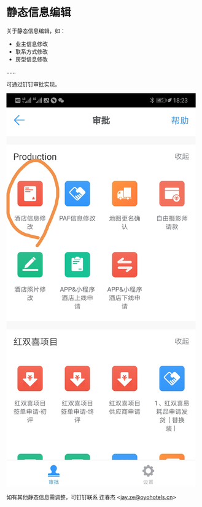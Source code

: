 # 静态信息编辑

关于静态信息编辑，如：

* 业主信息修改
* 联系方式修改
* 房型信息修改

……

可通过钉钉审批实现。

![](../.gitbook/assets/image%20%28178%29.png)

如有其他静态信息需调整，可钉钉联系 迮春杰 &lt;jay.ze@oyohotels.cn&gt;

